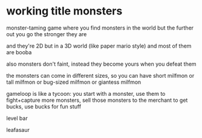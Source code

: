 # working title monsters

monster-taming game where you find monsters in the world but the further out you go the stronger they are

and they're 2D but in a 3D world (like paper mario style) and most of them are booba

also monsters don't faint, instead they become yours when you defeat them

the monsters can come in different sizes, so you can have short milfmon or tall milfmon or bug-sized milfmon or giantess milfmon

gameloop is like a tycoon: you start with a monster, use them to fight+capture more monsters, sell those monsters to the merchant to get bucks, use bucks for fun stuff

level bar

leafasaur
